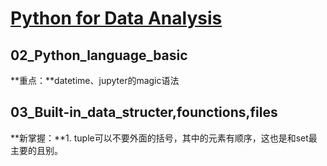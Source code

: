 # [Python for Data Analysis](https://book.douban.com/subject/27011335/)
## 02_Python_language_basic
**重点：**datetime、jupyter的magic语法
## 03_Built-in_data_structer,founctions,files
**新掌握：**1. tuple可以不要外面的括号，其中的元素有顺序，这也是和set最主要的且别。